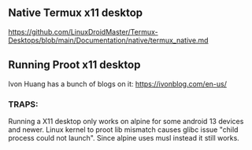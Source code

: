 

## Native Termux x11 desktop

https://github.com/LinuxDroidMaster/Termux-Desktops/blob/main/Documentation/native/termux_native.md


## Running Proot x11 desktop

Ivon Huang has a bunch of blogs on it: https://ivonblog.com/en-us/

### TRAPS:

Running a X11 desktop only works on alpine for some android 13 devices and newer. Linux kernel to proot lib mismatch causes glibc issue "child process could not launch". Since alpine uses musl instead it still works.